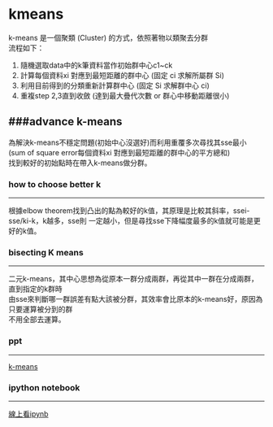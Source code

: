 kmeans
======
k-means 是一個聚類 (Cluster) 的方式，依照著物以類聚去分群  
流程如下：  
1. 隨機選取data中的k筆資料當作初始群中心c1~ck  
2. 計算每個資料xi 對應到最短距離的群中心 (固定 ci 求解所屬群 Si)  
3. 利用目前得到的分類重新計算群中心 (固定 Si 求解群中心 ci)  
4. 重複step 2,3直到收斂 (達到最大疊代次數 or 群心中移動距離很小)  

###advance k-means
--------------
為解決k-means不穩定問題(初始中心沒選好)而利用重覆多次尋找其sse最小  
(sum of square error每個資料xi 對應到最短距離的群中心的平方總和)  
找到較好的初始點時在帶入k-means做分群。  

### how to choose better k
--------------
根據elbow theorem找到凸出的點為較好的k值，其原理是比較其斜率，ssei-sse/ki-k，k越多，sse則  一定越小，但是尋找sse下降幅度最多的k值就可能是更好的k值。  

### bisecting K means
--------------
二元k-means，其中心思想為從原本一群分成兩群，再從其中一群在分成兩群，直到指定的k群時  
由sse來判斷哪一群誤差有點大該被分群，其效率會比原本的k-means好，原因為只要運算被分到的群  
不用全部去運算。  

### ppt
--------------
[k-means](http://www.slideshare.net/ssuserf88631/k-means-42435149)  

### ipython notebook
--------------
[線上看ipynb](http://hpdswy.ee.ncku.edu.tw/~wy/git_project/kmeans/k-means.ipynb)
